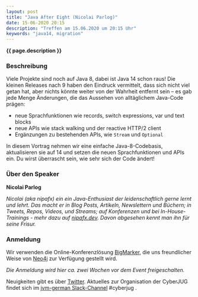 ```yaml
---
layout: post
title: "Java After Eight (Nicolai Parlog)"
date: 15-06-2020 20:15
description: "Treffen am 15.06.2020 um 20:15 Uhr"
keywords: "java14, migration"
---
```


<b>{{ page.description }}</b>


### Beschreibung

Viele Projekte sind noch auf Java 8, dabei ist Java 14 schon raus! Die kleinen Releases nach 9 haben den Eindruck vermittelt, dass sich nicht viel getan hat, aber nichts könnte weiter von der Wahrheit entfernt sein &ndash; es gab jede Menge Änderungen, die das Aussehen von alltäglichem Java-Code prägen:

- neue Sprachfunktionen wie  records, switch expressions, var und text blocks
- neue APIs wie stack walking und der reactive HTTP/2 client
- Ergänzungen zu bestehenden APIs, wie `Stream` und `Optional`

In diesem Vortrag nehmen wir eine einfache Java-8-Codebasis, aktualisieren sie auf 14 und setzen die neuen Sprachfunktionen und APIs ein. Du wirst überrascht sein, wie sehr sich der Code ändert!


### Über den Speaker

**Nicolai Parlog**  <a href="https://twitter.com/nipafx"><i class="fa fa-twitter"></i></a>

*Nicolai (aka nipafx) ein ein Java-Enthusiast der leidenschaftlich gerne lernt und lehrt. Das macht er in Blog Posts, Artikeln, Newslettern und Büchern; in Tweets, Repos, Videos, und Streams; auf Konferenzen und bei In-House-Trainings - mehr dazu auf [nipafx.dev]. Davon abgesehen kennt man ihn für seine Frisur.*

[nipafx.dev]: https://nipafx.dev


### Anmeldung

Wir verwenden die Online-Konferenzlösung [BigMarker](https://www.bigmarker.com/), die uns freundlicher Weise von [Neo4j](https://neo4j.com/) zur Verfügung gestellt wird.

*Die Anmeldung wird hier ca. zwei Wochen vor dem Event freigeschalten.*

Neuigkeiten gibt es über [Twitter](https://twitter.com/cyberjug). Aktuelles zur Organisation der CyberJUG findet sich im [jvm-german Slack-Channel](https://slackin-jvm-german.herokuapp.com/) #cyberjug .
